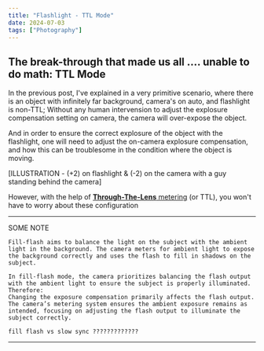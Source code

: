 ```yaml
---
title: "Flashlight - TTL Mode"
date: 2024-07-03
tags: ["Photography"]
---
```




## The break-through that made us all .... unable to do math: TTL Mode

In the previous post, I've explained in a very primitive scenario, where there is an object with infinitely far background, camera's on auto, and flashlight is non-TTL; Without any human intervension to adjust the explosure compensation setting on camera, the camera will over-expose the object.

And in order to ensure the correct explosure of the object with the flashlight, one will need to adjust the on-camera explosure compensation, and how this can be troublesome in the condition where the object is moving.

[ILLUSTRATION - (+2) on flashlight & (-2) on the camera with a guy standing behind the camera]

However, with the help of <u>**Through-The-Lens** metering</u> (or TTL), you won't have to worry about these configuration





---------------------------------------
SOME NOTE
```
Fill-flash aims to balance the light on the subject with the ambient light in the background. The camera meters for ambient light to expose the background correctly and uses the flash to fill in shadows on the subject.

In fill-flash mode, the camera prioritizes balancing the flash output with the ambient light to ensure the subject is properly illuminated. Therefore:
Changing the exposure compensation primarily affects the flash output. The camera’s metering system ensures the ambient exposure remains as intended, focusing on adjusting the flash output to illuminate the subject correctly.

fill flash vs slow sync ?????????????
```
---------------------------------------